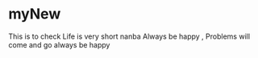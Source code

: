 # myNew
This is to check
Life is very short nanba Always be happy , Problems will come and go always be happy

